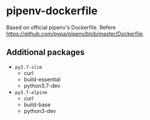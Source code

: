 # pipenv-dockerfile

Based on official pipenv's Dockerfile.
Refere <https://github.com/pypa/pipenv/blob/master/Dockerfile>.

## Additional packages

* `py3.7-slim`
  * curl
  * build-essential
  * python3.7-dev
* `py3.7-alpine`
  * curl
  * build-base
  * python3-dev
